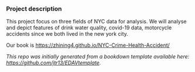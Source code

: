 ### Project description

This project focus on three fields of NYC data for analysis. We will analyse and depict features of drink water quality, covid-19 data, motorcycle accidents since we both lived in the new york city.

Our book is https://zhining4.github.io/NYC-Crime-Health-Accident/

*This repo was initially generated from a bookdown template available here: https://github.com/jtr13/EDAVtemplate.*	





